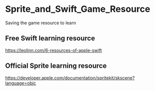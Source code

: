 # Sprite_and_Swift_Game_Resource
Saving the game resource to learn

## Free Swift learning resource
https://leolinn.com/6-resources-of-apple-swift

## Official Sprite learning resource
https://developer.apple.com/documentation/spritekit/skscene?language=objc

